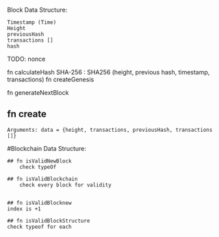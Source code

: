 Block Data Structure: 



    Timestamp (Time)
    Height
    previousHash
    transactions []
    hash

TODO: 
    nonce



 fn calculateHash SHA-256 
    : SHA256 (height, previous hash, timestamp, transactions) 
 fn createGenesis 

 fn generateNextBlock



## fn create 
    Arguments: data = {height, transactions, previousHash, transactions []}


#Blockchain Data Structure:

    ## fn isValidNewBlock
        check typeOf

    ## fn isValidBlockchain
        check every block for validity

    
    ## fn isValidBlocknew 
    index is +1
    
    ## fn isValidBlockStructure
    check typeof for each 